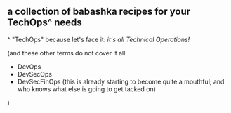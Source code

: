 ## a collection of babashka recipes for your TechOps^ needs

^ "TechOps" because let's face it: _it's all Technical Operations!_

(and these other terms do not cover it all:
- DevOps
- DevSecOps
- DevSecFinOps (this is already starting to become quite a mouthful; and who knows what else is going to get tacked on)

)
